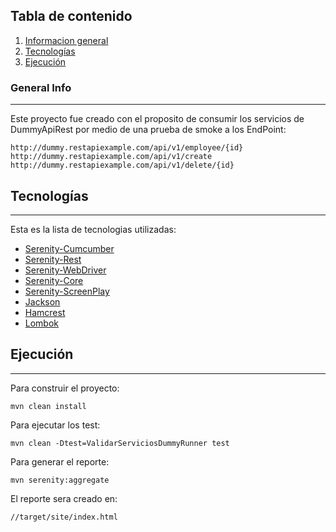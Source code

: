 ## Tabla de contenido
1. [Informacion general](general-info)
2. [Tecnologías](technologies)
3. [Ejecución](installation)
### General Info
***
Este proyecto fue creado con el proposito de consumir los servicios de DummyApiRest por medio de una prueba de smoke a los EndPoint:
```
http://dummy.restapiexample.com/api/v1/employee/{id}
http://dummy.restapiexample.com/api/v1/create
http://dummy.restapiexample.com/api/v1/delete/{id}

```
## Tecnologías
***
Esta es la lista de tecnologias utilizadas:
* [Serenity-Cumcumber](https://mvnrepository.com/artifact/net.serenity-bdd/serenity-cucumber/)
* [Serenity-Rest](https://mvnrepository.com/artifact/net.serenity-bdd/serenity-cucumber/)
* [Serenity-WebDriver](https://mvnrepository.com/artifact/net.serenity-bdd/serenity-screenplay-webdriver/)
* [Serenity-Core](https://mvnrepository.com/artifact/net.serenity-bdd/serenity-core/)
* [Serenity-ScreenPlay](https://mvnrepository.com/artifact/net.serenity-bdd/serenity-screenplay/)
* [Jackson](https://mvnrepository.com/search?q=jackson)
* [Hamcrest](https://mvnrepository.com/artifact/org.hamcrest/hamcrest-all/1.3)
* [Lombok](https://mvnrepository.com/artifact/org.projectlombok)
## Ejecución
***
Para construir el proyecto:
```
mvn clean install
```
Para ejecutar los test:
```
mvn clean -Dtest=ValidarServiciosDummyRunner test 
```
Para generar el reporte:
```
mvn serenity:aggregate
```
El reporte sera creado en:
```
//target/site/index.html
```
